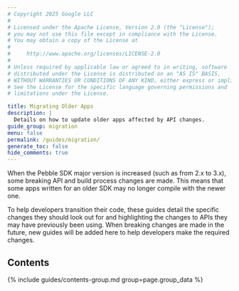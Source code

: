 ```yaml
---
# Copyright 2025 Google LLC
#
# Licensed under the Apache License, Version 2.0 (the "License");
# you may not use this file except in compliance with the License.
# You may obtain a copy of the License at
#
#     http://www.apache.org/licenses/LICENSE-2.0
#
# Unless required by applicable law or agreed to in writing, software
# distributed under the License is distributed on an "AS IS" BASIS,
# WITHOUT WARRANTIES OR CONDITIONS OF ANY KIND, either express or implied.
# See the License for the specific language governing permissions and
# limitations under the License.

title: Migrating Older Apps
description: |
  Details on how to update older apps affected by API changes.
guide_group: migration
menu: false
permalink: /guides/migration/
generate_toc: false
hide_comments: true
---
```


When the Pebble SDK major version is increased (such as from 2.x to 3.x), some
breaking API and build process changes are made. This means that some apps
written for an older SDK may no longer compile with the newer one.

To help developers transition their code, these guides detail the specific
changes they should look out for and highlighting the changes to APIs they may
have previously been using. When breaking changes are made in the future, new
guides will be added here to help developers make the required changes.


## Contents

{% include guides/contents-group.md group=page.group_data %}
